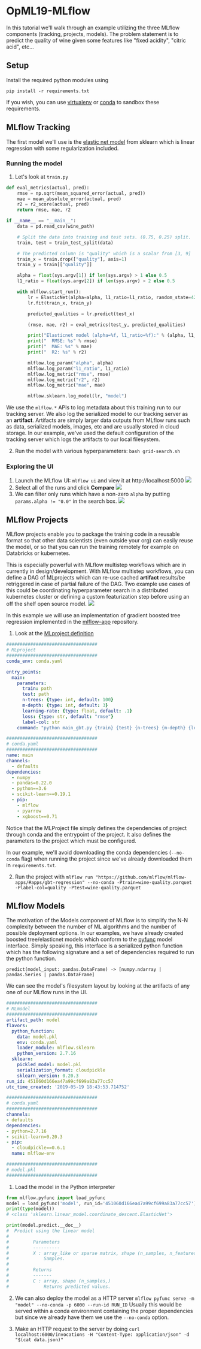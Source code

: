 # OpML19-MLflow
In this tutorial we'll walk through an example utilizing the three MLflow components (tracking, projects, models). The problem
statement is to predict the quality of wine given some features like "fixed acidity", "citric acid", etc...

## Setup
Install the required python modules using 
```
pip install -r requirements.txt
```
If you wish, you can use [virtualenv](https://docs.python.org/3/library/venv.html) or [conda](https://docs.conda.io/en/latest/) to sandbox these requirements.

## MLflow Tracking
The first model we'll use is the [elastic net model](https://scikit-learn.org/stable/modules/generated/sklearn.linear_model.ElasticNet.html) from sklearn which is linear regression with some regularization included.

### Running the model
1. Let's look at `train.py`

```python
def eval_metrics(actual, pred):
    rmse = np.sqrt(mean_squared_error(actual, pred))
    mae = mean_absolute_error(actual, pred)
    r2 = r2_score(actual, pred)
    return rmse, mae, r2

if __name__ == "__main__":
    data = pd.read_csv(wine_path)

    # Split the data into training and test sets. (0.75, 0.25) split.
    train, test = train_test_split(data)

    # The predicted column is "quality" which is a scalar from [3, 9]
    train_x = train.drop(["quality"], axis=1)
    train_y = train[["quality"]]

    alpha = float(sys.argv[1]) if len(sys.argv) > 1 else 0.5
    l1_ratio = float(sys.argv[2]) if len(sys.argv) > 2 else 0.5

    with mlflow.start_run():
        lr = ElasticNet(alpha=alpha, l1_ratio=l1_ratio, random_state=42)
        lr.fit(train_x, train_y)

        predicted_qualities = lr.predict(test_x)

        (rmse, mae, r2) = eval_metrics(test_y, predicted_qualities)

        print("Elasticnet model (alpha=%f, l1_ratio=%f):" % (alpha, l1_ratio))
        print("  RMSE: %s" % rmse)
        print("  MAE: %s" % mae)
        print("  R2: %s" % r2)

        mlflow.log_param("alpha", alpha)
        mlflow.log_param("l1_ratio", l1_ratio)
        mlflow.log_metric("rmse", rmse)
        mlflow.log_metric("r2", r2)
        mlflow.log_metric("mae", mae)

        mlflow.sklearn.log_model(lr, "model")
```

We use the `mlflow.*` APIs to log metadata about this training run to our tracking server. We also log the serialized model to our tracking server as an **artifact**. Artifacts are simply larger data outputs
from MLflow runs such as data, serialized models, images, etc and are usually stored in cloud storage. In our example, we've used the default configuration of the tracking server which logs the artifacts
to our local filesystem.

2. Run the model with various hyperparameters: `bash grid-search.sh`

### Exploring the UI
1. Launch the MLflow UI: `mlflow ui` and view it at http://localhost:5000
![](https://github.com/andrewmchen/OpML19-MLflow/raw/master/images/1.png)
2. Select all of the runs and click **Compare**
![](https://github.com/andrewmchen/OpML19-MLflow/raw/master/images/2.png)
3. We can filter only runs which have a non-zero `alpha` by putting `params.alpha != "0.0"` in the search box.
![](https://github.com/andrewmchen/OpML19-MLflow/raw/master/images/3.png)

## MLflow Projects
MLflow projects enable you to package the training code in a reusable format so that other data scientists (even outside your org) can easily reuse the model, or so that you can run the training remotely
for example on Databricks or kubernetes.

This is especially powerful with MLflow multistep workflows which are in currently in design/development. With MLflow multistep workflows, you can define a DAG of MLprojects which can re-use cached **artifact** results/be retriggered
in case of partial failure of the DAG. Two example use cases of this could be coordinating hyperparameter search in a distributed kubernetes cluster or defining a custom featurization step before using an off the shelf open source model.
![](https://github.com/andrewmchen/OpML19-MLflow/raw/master/images/5.png)


In this example we will use an implementation of gradient boosted tree regression implemented in the [mlflow-app](https://github.com/mlflow/mlflow-apps/tree/master) repository.

1. Look at the [MLproject definition](https://github.com/mlflow/mlflow-apps/tree/master/apps/gbt-regression)

```yaml
##################################
# MLproject
##################################
conda_env: conda.yaml

entry_points:
  main:
    parameters:
      train: path
      test: path
      n-trees: {type: int, default: 100}
      m-depth: {type: int, default: 3}
      learning-rate: {type: float, default: .1}
      loss: {type: str, default: "rmse"}
      label-col: str
    command: "python main_gbt.py {train} {test} {n-trees} {m-depth} {learning-rate} {loss} {label-col}"

##################################
# conda.yaml
##################################
name: main
channels:
  - defaults
dependencies:
  - numpy
  - pandas=0.22.0
  - python==3.6
  - scikit-learn==0.19.1
  - pip:
    - mlflow
    - pyarrow
    - xgboost==0.71
```

Notice that the MLProject file simply defines the dependencies of project through conda 
and the entrypoint of the project. It also defines the parameters to the project
which must be configured.

In our example, we'll avoid downloading the conda dependencies (`--no-conda` flag) when running the project since we've
already downloaded them in `requirements.txt`.

2. Run the project with `mlflow run "https://github.com/mlflow/mlflow-apps/#apps/gbt-regression" --no-conda -Ptrain=wine-quality.parquet -Plabel-col=quality -Ptest=wine-quality.parquet`

## MLflow Models
The motivation of the Models component of MLflow is to simplify the N-N complexity between the number of ML algorithms and the number of possible deployment options. 
In our examples, we have already created boosted tree/elasticnet models which conform to the [pyfunc](https://mlflow.org/docs/latest/models.html#python-function-python-function) model interface. Simply speaking,
this interface is a serialized python function which has the following signature and a set of 
dependencies required to run the python function.
```
predict(model_input: pandas.DataFrame) -> [numpy.ndarray | pandas.Series | pandas.DataFrame]
```

We can see the model's filesystem layout by looking at the artifacts of any one of our MLflow runs in the UI.
```yaml
##################################
# MLmodel
##################################
artifact_path: model
flavors:
  python_function:
    data: model.pkl
    env: conda.yaml
    loader_module: mlflow.sklearn
    python_version: 2.7.16
  sklearn:
    pickled_model: model.pkl
    serialization_format: cloudpickle
    sklearn_version: 0.20.3
run_id: 451060d166ea47a99cf699a83a77cc57
utc_time_created: '2019-05-19 18:43:53.714752'

##################################
# conda.yaml
##################################
channels:
- defaults
dependencies:
- python=2.7.16
- scikit-learn=0.20.3
- pip:
  - cloudpickle==0.6.1
  name: mlflow-env

##################################
# model.pkl
##################################
```

1. Load the model in the Python interpreter
```python
from mlflow.pyfunc import load_pyfunc
model = load_pyfunc('model', run_id='451060d166ea47a99cf699a83a77cc57')
print(type(model))
# <class 'sklearn.linear_model.coordinate_descent.ElasticNet'>

print(model.predict.__doc__)
#  Predict using the linear model
# 
#         Parameters
#         ----------
#         X : array_like or sparse matrix, shape (n_samples, n_features)
#             Samples.
# 
#         Returns
#         -------
#         C : array, shape (n_samples,)
#             Returns predicted values.
```

2. We can also deploy the model as a HTTP server `mlflow pyfunc serve -m "model" --no-conda -p 6000 --run-id RUN_ID`
Usually this would be served within a conda environment containing the proper dependencies but since we already have them we use the `--no-conda` option.

3. Make an HTTP request to the server by doing `curl localhost:6000/invocations -H "Content-Type: application/json" -d "$(cat data.json)"`
